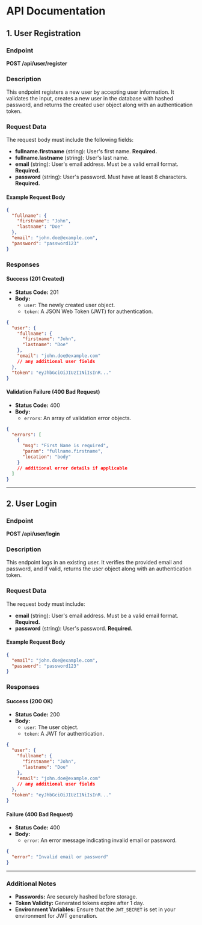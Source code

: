 # API Documentation

## 1. User Registration

### Endpoint
**POST /api/user/register**

### Description
This endpoint registers a new user by accepting user information. It validates the input, creates a new user in the database with hashed password, and returns the created user object along with an authentication token.

### Request Data
The request body must include the following fields:

- **fullname.firstname** (string): User's first name. **Required.**
- **fullname.lastname** (string): User's last name.
- **email** (string): User's email address. Must be a valid email format. **Required.**
- **password** (string): User's password. Must have at least 8 characters. **Required.**

#### Example Request Body

```json
{
  "fullname": {
    "firstname": "John",
    "lastname": "Doe"
  },
  "email": "john.doe@example.com",
  "password": "password123"
}
```

### Responses

#### Success (201 Created)
- **Status Code:** 201  
- **Body:**
  - `user`: The newly created user object.
  - `token`: A JSON Web Token (JWT) for authentication.

```json
{
  "user": {
    "fullname": {
      "firstname": "John",
      "lastname": "Doe"
    },
    "email": "john.doe@example.com"
    // any additional user fields
  },
  "token": "eyJhbGciOiJIUzI1NiIsInR..."
}
```

#### Validation Failure (400 Bad Request)
- **Status Code:** 400  
- **Body:**
  - `errors`: An array of validation error objects.

```json
{
  "errors": [
    {
      "msg": "First Name is required",
      "param": "fullname.firstname",
      "location": "body"
    }
    // additional error details if applicable
  ]
}
```

---

## 2. User Login

### Endpoint
**POST /api/user/login**

### Description
This endpoint logs in an existing user. It verifies the provided email and password, and if valid, returns the user object along with an authentication token.

### Request Data
The request body must include:

- **email** (string): User's email address. Must be a valid email format. **Required.**
- **password** (string): User's password. **Required.**

#### Example Request Body

```json
{
  "email": "john.doe@example.com",
  "password": "password123"
}
```

### Responses

#### Success (200 OK)
- **Status Code:** 200  
- **Body:**
  - `user`: The user object.
  - `token`: A JWT for authentication.

```json
{
  "user": {
    "fullname": {
      "firstname": "John",
      "lastname": "Doe"
    },
    "email": "john.doe@example.com"
    // any additional user fields
  },
  "token": "eyJhbGciOiJIUzI1NiIsInR..."
}
```

#### Failure (400 Bad Request)
- **Status Code:** 400  
- **Body:**
  - `error`: An error message indicating invalid email or password.
  
```json
{
  "error": "Invalid email or password"
}
```

---

### Additional Notes
- **Passwords:** Are securely hashed before storage.
- **Token Validity:** Generated tokens expire after 1 day.
- **Environment Variables:** Ensure that the `JWT_SECRET` is set in your environment for JWT generation.